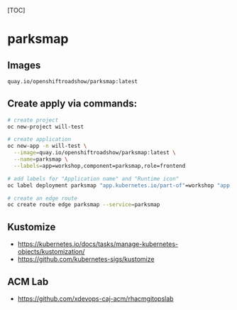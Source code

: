 [TOC]

# parksmap

## Images

```bash
quay.io/openshiftroadshow/parksmap:latest
```

## Create apply via commands:
```bash
# create project
oc new-project will-test

# create application
oc new-app -n will-test \
  --image=quay.io/openshiftroadshow/parksmap:latest \
  --name=parksmap \
  --labels=app=workshop,component=parksmap,role=frontend

# add labels for "Application name" and "Runtime icon"
oc label deployment parksmap "app.kubernetes.io/part-of"=workshop "app.openshift.io/runtime"=spring-boot

# create an edge route
oc create route edge parksmap --service=parksmap

```

## Kustomize

- <https://kubernetes.io/docs/tasks/manage-kubernetes-objects/kustomization/>
- <https://github.com/kubernetes-sigs/kustomize>

## ACM Lab

- <https://github.com/xdevops-caj-acm/rhacmgitopslab>

